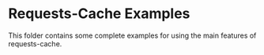 # Requests-Cache Examples
This folder contains some complete examples for using the main features of requests-cache.

